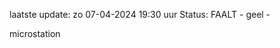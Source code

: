 laatste update: 
zo 07-04-2024 19:30   uur 
Status: FAALT - geel - 
<div class="service Y">microstation</div>